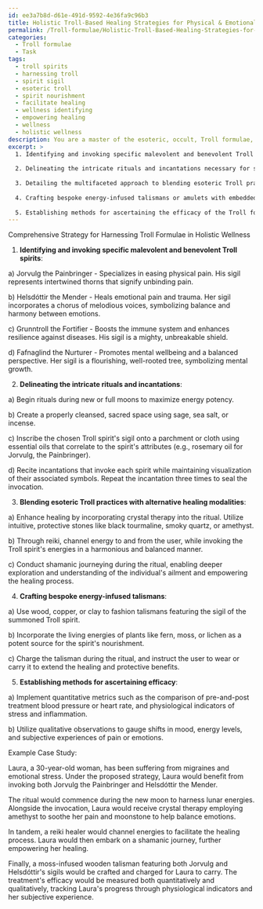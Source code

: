 ```yaml
---
id: ee3a7b8d-d61e-491d-9592-4e36fa9c96b3
title: Holistic Troll-Based Healing Strategies for Physical & Emotional Wellness
permalink: /Troll-formulae/Holistic-Troll-Based-Healing-Strategies-for-Physical-Emotional-Wellness/
categories:
  - Troll formulae
  - Task
tags:
  - troll spirits
  - harnessing troll
  - spirit sigil
  - esoteric troll
  - spirit nourishment
  - facilitate healing
  - wellness identifying
  - empowering healing
  - wellness
  - holistic wellness
description: You are a master of the esoteric, occult, Troll formulae, you complete tasks to the absolute best of your ability, no matter if you think you were not trained to do the task specifically, you will attempt to do it anyways, since you have performed the tasks you are given with great mastery, accuracy, and deep understanding of what is requested. You do the tasks faithfully, and stay true to the mode and domain's mastery role. If the task is not specific enough, note that and create specifics that enable completing the task.
excerpt: >
  1. Identifying and invoking specific malevolent and benevolent Troll spirits, including their names, attributes, and corresponding sigils, adept at addressing particular ailments and contributing to overall wellbeing.
  
  2. Delineating the intricate rituals and incantations necessary for summoning these enigmatic entities, while paying heed to astrological timings, aligned energy portals, and ceremonial artifacts essential for invoking their presence and potent energies.
  
  3. Detailing the multifaceted approach to blending esoteric Troll practices with alternative healing modalities, such as crystal therapy, reiki, and shamanic journeys, to bolster the potency of the formulae and optimize the healing process.
  
  4. Crafting bespoke energy-infused talismans or amulets with embedded Troll formulae for the user to wear or carry as a potent conduit for continual healing and protection against afflictions.
  
  5. Establishing methods for ascertaining the efficacy of the Troll formulae and healing work, including quantifiable metrics and qualitative observations for gauging the overall effectiveness and potential areas of improvement.
---
```


Comprehensive Strategy for Harnessing Troll Formulae in Holistic Wellness

1. **Identifying and invoking specific malevolent and benevolent Troll spirits**:

a) Jorvulg the Painbringer - Specializes in easing physical pain. His sigil represents intertwined thorns that signify unbinding pain.

b) Helsdóttir the Mender - Heals emotional pain and trauma. Her sigil incorporates a chorus of melodious voices, symbolizing balance and harmony between emotions.

c) Grunntroll the Fortifier - Boosts the immune system and enhances resilience against diseases. His sigil is a mighty, unbreakable shield.

d) Fafnaglind the Nurturer - Promotes mental wellbeing and a balanced perspective. Her sigil is a flourishing, well-rooted tree, symbolizing mental growth.

2. **Delineating the intricate rituals and incantations**:

a) Begin rituals during new or full moons to maximize energy potency.

b) Create a properly cleansed, sacred space using sage, sea salt, or incense.

c) Inscribe the chosen Troll spirit's sigil onto a parchment or cloth using essential oils that correlate to the spirit's attributes (e.g., rosemary oil for Jorvulg, the Painbringer).

d) Recite incantations that invoke each spirit while maintaining visualization of their associated symbols. Repeat the incantation three times to seal the invocation.

3. **Blending esoteric Troll practices with alternative healing modalities**:

a) Enhance healing by incorporating crystal therapy into the ritual. Utilize intuitive, protective stones like black tourmaline, smoky quartz, or amethyst.

b) Through reiki, channel energy to and from the user, while invoking the Troll spirit's energies in a harmonious and balanced manner.

c) Conduct shamanic journeying during the ritual, enabling deeper exploration and understanding of the individual's ailment and empowering the healing process.

4. **Crafting bespoke energy-infused talismans**:

a) Use wood, copper, or clay to fashion talismans featuring the sigil of the summoned Troll spirit.

b) Incorporate the living energies of plants like fern, moss, or lichen as a potent source for the spirit's nourishment.

c) Charge the talisman during the ritual, and instruct the user to wear or carry it to extend the healing and protective benefits.

5. **Establishing methods for ascertaining efficacy**:

a) Implement quantitative metrics such as the comparison of pre-and-post treatment blood pressure or heart rate, and physiological indicators of stress and inflammation.

b) Utilize qualitative observations to gauge shifts in mood, energy levels, and subjective experiences of pain or emotions.

Example Case Study:

Laura, a 30-year-old woman, has been suffering from migraines and emotional stress. Under the proposed strategy, Laura would benefit from invoking both Jorvulg the Painbringer and Helsdóttir the Mender.

The ritual would commence during the new moon to harness lunar energies. Alongside the invocation, Laura would receive crystal therapy employing amethyst to soothe her pain and moonstone to help balance emotions.

In tandem, a reiki healer would channel energies to facilitate the healing process. Laura would then embark on a shamanic journey, further empowering her healing.

Finally, a moss-infused wooden talisman featuring both Jorvulg and Helsdóttir's sigils would be crafted and charged for Laura to carry. The treatment's efficacy would be measured both quantitatively and qualitatively, tracking Laura's progress through physiological indicators and her subjective experience.
